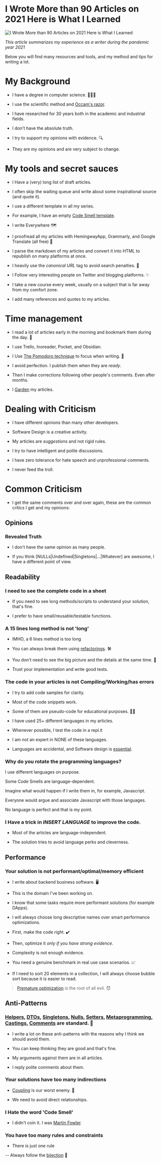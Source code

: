 # I Wrote More than 90 Articles on 2021 Here is What I Learned

![I Wrote More than 90 Articles on 2021 Here is What I Learned](I%20Wrote%20More%20than%2090%20Articles%20on%202021%20Here%20is%20What%20I%20Learned.jpg)

*This article summarizes my experience as a writer during the pandemic year 2021*

Below you will find many resources and tools, and my method and tips for writing a lot.

# My Background

- I have a degree in computer science. 👨🏽‍🔬

- I use the scientific method and [Occam's razor](https://en.wikipedia.org/wiki/Occam%27s_razor).

- I have researched for 30 years both in the academic and industrial fields.

- I don't have the absolute truth. 

- I try to support my opinions with evidence. 🔍

- They are my opinions and are very subject to change.

# My tools and secret sauces

- I Have a (very) long list of draft articles.

- I often skip the waiting queue and write about some inspirational source (and quote it).

- I use a different template in all my series. 

- For example, I have an empty [Code Smell template](https://maximilianocontieri/series/code-smells).

- I write Everywhere 🗺️

- I proofread all my articles with HemingwayApp, Grammarly, and Google Translate (all free) 🔡

- I parse the markdown of my articles and convert it into HTML to republish on many platforms at once. 

- I heavily use the *canonical URL* tag to avoid search penalties. 🔎

- I Follow very interesting people on Twitter and blogging platforms. ✨

- I take a new course every week, usually on a subject that is far away from my comfort zone.

- I add many references and quotes to my articles.

# Time management

- I read a lot of articles early in the morning and bookmark them during the day. 🌅

- I use Trello, Inoreader, Pocket, and Obsidian.

- I Use [The Pomodoro technique](https://github.com/mcsee/Software-Design-Articles/tree/main/Articles/Productivity/16%20Simple%20Tips%20to%20Boost%20Your%20Productivity%20x10/readme.md) to focus when writing. 🍅

- I avoid perfection. I publish them when they are *ready*. 

- Then I make corrections following other people's comments. Even after months.

- I [Garden](https://github.com/mcsee/Software-Design-Articles/tree/main/Articles/Blogging/Today%20I%20Learned%20the%20Concept%20of%20Gardening/readme.md) my articles.

# Dealing with Criticism

- I have different opinions than many other developers.

- Software Design is a creative activity. 

- My articles are *suggestions* and not rigid rules.

- I try to have intelligent and polite discussions.

- I have zero tolerance for hate speech and unprofessional comments.

- I never feed the troll.

# Common Criticism

- I get the same comments over and over again, these are the common critics I get and my opinions:

## Opinions

### Revealed Truth

- I don't have the same opinion as many people.

- If you think [NULLs|Undefined|Singletons|...|Whatever] are awesome, I have a different point of view.

## Readability

### I need to see the complete code in a sheet

- If you need to see long methods/scripts to understand your solution, that's fine.

- I prefer to have small/reusable/testable functions.

### A 15 lines long method is not 'long'

- IMHO, a 6 lines method is too long

- You can always break them using [refactorings](https://github.com/mcsee/Software-Design-Articles/tree/main/Articles/Refactorings/Refactoring%20002%20-%20Extract%20Method/readme.md).  🛠️

- You don't need to see the big picture and the details at the same time. 🌳

- Trust your implementation and write good tests.

### The code in your articles is not Compiling/Working/has errors

- I try to add code samples for clarity.

- Most of the code snippets work.

- Some of them are pseudo-code for educational purposes. 👨‍🏫

- I have used 25+ different languages in my articles.

- Whenever possible, I test the code in a repl.it

- I am not an expert in NONE of these languages.

- Languages are accidental, and Software design is [essential](https://github.com/mcsee/Software-Design-Articles/tree/main/Articles/Theory/No%20Silver%20Bullet/readme.md).

### Why do you rotate the programming languages?

I use different languages on purpose.

Some Code Smells are language-dependent.

Imagine what would happen if I write them in, for example, Javascript.

Everyone would argue and associate Javascript with those languages.

No language is perfect and that is my point.

### I Have a trick in *INSERT LANGUAGE* to improve the code.

- Most of the articles are language-independent.

- The solution tries to avoid language perks and cleverness.

## Performance

### Your solution is not performant/optimal/memory efficient

- I write about backend business software. 🖥️

- This is the domain I've been working on.

- I know that some tasks require more performant solutions (for example DApps).

- I will always choose long descriptive names over smart performance optimizations.

- First, make the code right. ✔️

- Then, optimize it *only if you have strong evidence*.

- Complexity is not enough evidence. 

- You need a genuine benchmark in real use case scenarios. 📈

- If I need to sort 20 elements in a collection, I will always choose bubble sort because it is easier to read.

> [Premature optimization](https://github.com/mcsee/Software-Design-Articles/tree/main/Articles/Code%20Smells/Code%20Smell%2020%20-%20Premature%20Optimization/readme.md) is the root of all evil. 😈

## Anti-Patterns

### [Helpers](https://github.com/mcsee/Software-Design-Articles/tree/main/Articles/Code%20Smells/Code%20Smell%2022%20-%20Helpers/readme.md), [DTOs](https://github.com/mcsee/Software-Design-Articles/tree/main/Articles/Code%20Smells/Code%20Smell%2040%20-%20DTOs/readme.md), [Singletons](https://github.com/mcsee/Software-Design-Articles/tree/main/Articles/Code%20Smells/Code%20Smell%2032%20-%20Singletons/readme.md), [Nulls](https://github.com/mcsee/Software-Design-Articles/tree/main/Articles/Code%20Smells/Code%20Smell%2012%20-%20Null/readme.md), [Setters](https://github.com/mcsee/Software-Design-Articles/tree/main/Articles/Code%20Smells/Code%20Smell%2028%20-%20Setters/readme.md), [Metaprogramming](https://github.com/mcsee/Software-Design-Articles/tree/main/Articles/Theory/Laziness%20I%20-%20Metaprogramming/readme.md), [Castings](https://github.com/mcsee/Software-Design-Articles/tree/main/Articles/Code%20Smells/Code%20Smell%2069%20-%20Big%20Bang%20(JavaScript%20Ridiculous%20Castings)/readme.md), [Comments](https://github.com/mcsee/Software-Design-Articles/tree/main/Articles/Code%20Smells/Code%20Smell%2005%20-%20Comment%20Abusers/readme.md) are standard. 🙈

- I write a lot on these anti-patterns with the reasons why I think we should avoid them.

- You can keep thinking they are good and that's fine.

- My arguments against them are in all articles.

- I reply polite comments about them.

### Your solutions have too many indirections

- [Coupling](https://github.com/mcsee/Software-Design-Articles/tree/main/Articles/Theory/Coupling%20-%20The%20one%20and%20only%20software%20design%20problem/readme.md) is our worst enemy. 🙅

- We need to avoid direct relationships.

### I Hate the word 'Code Smell'

- I didn't coin it. I was [Martin Fowler](https://martinfowler.com/books/refactoring.html).

### You have too many rules and constraints 

- There is just one rule

-- Always follow the [bijection](https://github.com/mcsee/Software-Design-Articles/tree/main/Articles/Theory/The%20One%20and%20Only%20Software%20Design%20Principle/readme.md) 🔀